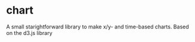 # chart
A small starightforward library to make x/y- and time-based charts. 
Based on the d3.js library
